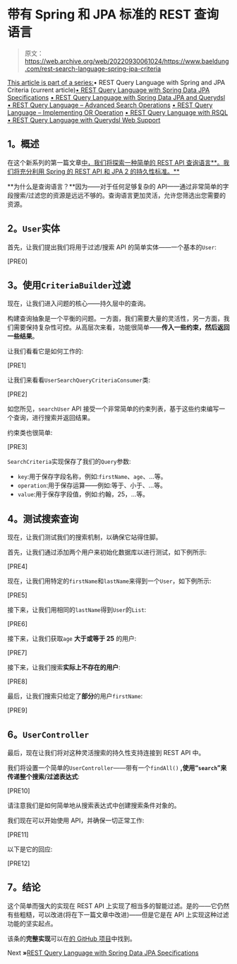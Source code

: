 # 带有 Spring 和 JPA 标准的 REST 查询语言

> 原文：<https://web.archive.org/web/20220930061024/https://www.baeldung.com/rest-search-language-spring-jpa-criteria>

[This article is part of a series:](javascript:void(0);)• REST Query Language with Spring and JPA Criteria (current article)[• REST Query Language with Spring Data JPA Specifications](/web/20220529020840/https://www.baeldung.com/rest-api-search-language-spring-data-specifications)
[• REST Query Language with Spring Data JPA and Querydsl](/web/20220529020840/https://www.baeldung.com/rest-api-search-language-spring-data-querydsl)
[• REST Query Language – Advanced Search Operations](/web/20220529020840/https://www.baeldung.com/rest-api-query-search-language-more-operations)
[• REST Query Language – Implementing OR Operation](/web/20220529020840/https://www.baeldung.com/rest-api-query-search-or-operation)
[• REST Query Language with RSQL](/web/20220529020840/https://www.baeldung.com/rest-api-search-language-rsql-fiql)
[• REST Query Language with Querydsl Web Support](/web/20220529020840/https://www.baeldung.com/rest-api-search-querydsl-web-in-spring-data-jpa)

## **1。概述**

在这个新系列的第一篇文章[中，我们将探索一种简单的 REST API 查询语言**。我们将充分利用 Spring 的 REST API 和 JPA 2 的持久性标准。**](/web/20220529020840/https://www.baeldung.com/spring-rest-api-query-search-language-tutorial)

**为什么是查询语言？**因为——对于任何足够复杂的 API——通过非常简单的字段搜索/过滤您的资源是远远不够的。查询语言更加灵活，允许您筛选出您需要的资源。

## **2。`User`实体**

首先，让我们提出我们将用于过滤/搜索 API 的简单实体——一个基本的`User`:

[PRE0]

## **3。使用`CriteriaBuilder`过滤**

现在，让我们进入问题的核心——持久层中的查询。

构建查询抽象是一个平衡的问题。一方面，我们需要大量的灵活性，另一方面，我们需要保持复杂性可控。从高层次来看，功能很简单——**传入一些约束，然后返回一些结果**。

让我们看看它是如何工作的:

[PRE1]

让我们来看看`UserSearchQueryCriteriaConsumer`类:

[PRE2]

如您所见，`searchUser` API 接受一个非常简单的约束列表，基于这些约束编写一个查询，进行搜索并返回结果。

约束类也很简单:

[PRE3]

`SearchCriteria`实现保存了我们的`Query`参数:

*   `key`:用于保存字段名称，例如:`firstName`、`age`、…等。
*   `operation`:用于保存运算——例如:等于、小于、…等。
*   `value`:用于保存字段值，例如:约翰，25，…等。

## **4。测试搜索查询**

现在，让我们测试我们的搜索机制，以确保它站得住脚。

首先，让我们通过添加两个用户来初始化数据库以进行测试，如下例所示:

[PRE4]

现在，让我们用特定的`firstName`和`lastName`来得到一个`User`，如下例所示:

[PRE5]

接下来，让我们用相同的`lastName`得到`User`的`List`:

[PRE6]

接下来，让我们获取`age` **大于或等于 25** 的用户:

[PRE7]

接下来，让我们搜索**实际上不存在的用户**:

[PRE8]

最后，让我们搜索只给定了**部分**的用户`firstName`:

[PRE9]

## **6。`UserController`**

最后，现在让我们将对这种灵活搜索的持久性支持连接到 REST API 中。

我们将设置一个简单的`UserController`——带有一个`findAll()` **,使用“`search`”来传递整个搜索/过滤表达式**:

[PRE10]

请注意我们是如何简单地从搜索表达式中创建搜索条件对象的。

我们现在可以开始使用 API，并确保一切正常工作:

[PRE11]

以下是它的回应:

[PRE12]

## **7。结论**

这个简单而强大的实现在 REST API 上实现了相当多的智能过滤。是的——它仍然有些粗糙，可以改进(将在下一篇文章中改进)——但是它是在 API 上实现这种过滤功能的坚实起点。

该条的**完整实现**可以在[的 GitHub 项目](https://web.archive.org/web/20220529020840/https://github.com/eugenp/tutorials/tree/master/spring-web-modules/spring-rest-query-language "The Full Example Project on Github")中找到。

Next **»**[REST Query Language with Spring Data JPA Specifications](/web/20220529020840/https://www.baeldung.com/rest-api-search-language-spring-data-specifications)